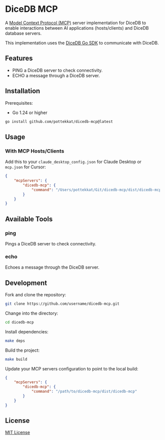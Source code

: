 # DiceDB MCP

A [Model Context Protocol (MCP)](https://modelcontextprotocol.io) server implementation for DiceDB to enable interactions between AI applications (hosts/clients) and DiceDB database servers.

This implementation uses the [DiceDB Go SDK](https://github.com/DiceDB/dicedb-go) to communicate with DiceDB.

## Features

- PING a DiceDB server to check connectivity.
- ECHO a message through a DiceDB server.

## Installation

Prerequisites:

- Go 1.24 or higher

```bash
go install github.com/pottekkat/dicedb-mcp@latest
```

## Usage

### With MCP Hosts/Clients

Add this to your `claude_desktop_config.json` for Claude Desktop or `mcp.json` for Cursor:

```json
{
    "mcpServers": {
        "dicedb-mcp": {
            "command": "/Users/pottekkat/Git/dicedb-mcp/dist/dicedb-mcp"
        }
    }
}
```

## Available Tools

### ping

Pings a DiceDB server to check connectivity.

### echo

Echoes a message through the DiceDB server.

## Development

Fork and clone the repository:

```bash
git clone https://github.com/username/dicedb-mcp.git
```

Change into the directory:

```bash
cd dicedb-mcp
```

Install dependencies:

```bash
make deps
```

Build the project:

```bash
make build
```

Update your MCP servers configuration to point to the local build:

```json
{
    "mcpServers": {
        "dicedb-mcp": {
            "command": "/path/to/dicedb-mcp/dist/dicedb-mcp"
        }
    }
}
```

## License

[MIT License](LICENSE)
